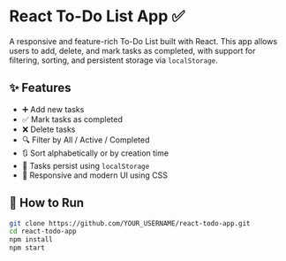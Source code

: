 # React To-Do List App ✅

A responsive and feature-rich To-Do List built with React. This app allows users to add, delete, and mark tasks as completed, with support for filtering, sorting, and persistent storage via `localStorage`.

## ✨ Features

- ➕ Add new tasks
- ✅ Mark tasks as completed
- ❌ Delete tasks
- 🔍 Filter by All / Active / Completed
- 🔃 Sort alphabetically or by creation time
- 💾 Tasks persist using `localStorage`
- 🎨 Responsive and modern UI using CSS

## 🚀 How to Run

```bash
git clone https://github.com/YOUR_USERNAME/react-todo-app.git
cd react-todo-app
npm install
npm start
